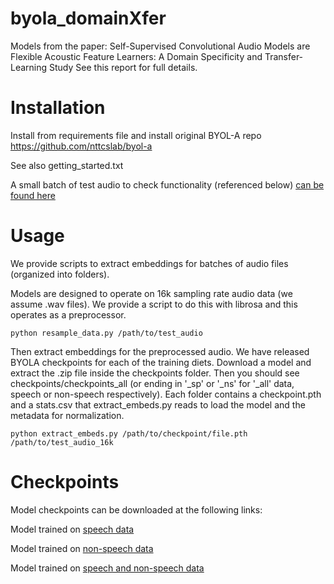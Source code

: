 # byola_domainXfer
Models from the paper: Self-Supervised Convolutional Audio Models are Flexible Acoustic Feature Learners: A Domain Specificity and Transfer-Learning Study
See this report for full details.

# Installation
Install from requirements file and install original BYOL-A repo https://github.com/nttcslab/byol-a 

See also getting_started.txt

A small batch of test audio to check functionality (referenced below) [can be found here](https://www.dropbox.com/scl/fi/6pmb19i02er79j489lnsy/test_audio.zip?rlkey=g0yde5bgu0kignwhvkq03eo17&st=z4xfrzfz&dl=0)

# Usage
We provide scripts to extract embeddings for batches of audio files (organized into folders).

Models are designed to operate on 16k sampling rate audio data (we assume .wav files). We provide a script to do this with librosa and this operates as a preprocessor.
````
python resample_data.py /path/to/test_audio
````

Then extract embeddings for the preprocessed audio. We have released BYOLA checkpoints for each of the training diets. Download a model and extract the .zip file inside the checkpoints folder. Then you should see checkpoints/checkpoints_all (or ending in '_sp' or '_ns' for '_all' data, speech or non-speech respectively). Each folder contains a checkpoint.pth and a stats.csv that extract_embeds.py reads to load the model and the metadata for normalization. 
````
python extract_embeds.py /path/to/checkpoint/file.pth /path/to/test_audio_16k
````

# Checkpoints
Model checkpoints can be downloaded at the following links:

Model trained on [speech data](https://www.dropbox.com/scl/fi/sgk7r4cs38666olllfnei/checkpoints_sp.zip?rlkey=rvzh3sacb1lvwqicydluurcfr&st=m72dnah2&dl=0)

Model trained on [non-speech data](https://www.dropbox.com/scl/fi/bt6fo5popfbyx94lrpfpv/checkpoints_ns.zip?rlkey=2k41yye6y3ebw7t1jjtzd3bth&st=5jt1vm03&dl=0)

Model trained on [speech and non-speech data](https://www.dropbox.com/scl/fi/jg1s99561lrt1ty7n5app/checkpoints_all.zip?rlkey=a2d612zxzmhj9rbs21nf59wy0&st=571waac7&dl=00)

